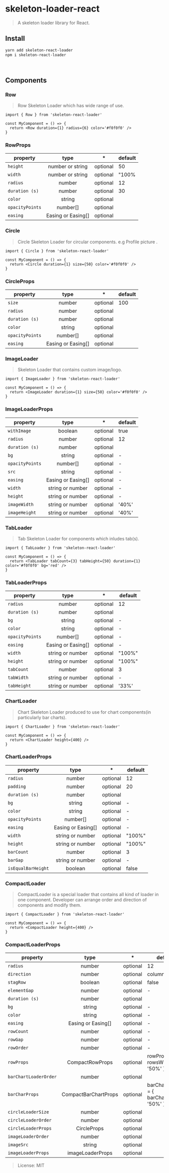# skeleton-loader-react

> A skeleton loader library for React.

## Install

```bash
yarn add skeleton-react-loader
npm i skeleton-react-loader
```

</br>

## Components

### Row

> Row Skeleton Loader which has wide range of use.

```tsx
import { Row } from 'skeleton-react-loader'

const MyComponent = () => {
  return <Row duration={1} radius={6} color='#f0f0f0' />
}
```

### RowProps

| property        |        type        |    \*    | default |
| --------------- | :----------------: | :------: | ------- |
| `height`        |  number or string  | optional | 50      |
| `width`         |  number or string  | optional | "100%   |
| `radius`        |       number       | optional | 12      |
| `duration (s)`  |       number       | optional | 30      |
| `color`         |       string       | optional |         |
| `opacityPoints` |      number[]      | optional |         |
| `easing`        | Easing or Easing[] | optional |         |

### Circle

> Circle Skeleton Loader for circular components. e.g Profile picture .

```tsx
import { Circle } from 'skeleton-react-loader'

const MyComponent = () => {
  return <Circle duration={1} size={50} color='#f0f0f0' />
}
```

### CircleProps

| property        |        type        |    \*    | default |
| --------------- | :----------------: | :------: | ------- |
| `size`          |       number       | optional | 100     |
| `radius`        |       number       | optional |         |
| `duration (s)`  |       number       | optional |         |
| `color`         |       string       | optional |         |
| `opacityPoints` |      number[]      | optional |         |
| `easing`        | Easing or Easing[] | optional |         |

### ImageLoader

> Skeleton Loader that contains custom image/logo.

```tsx
import { ImageLoader } from 'skeleton-react-loader'

const MyComponent = () => {
  return <ImageLoader duration={1} size={50} color='#f0f0f0' />
}
```

### ImageLoaderProps

| property        |        type        |    \*    | default |
| --------------- | :----------------: | :------: | ------- |
| `withImage`     |      boolean       | optional | true    |
| `radius`        |       number       | optional | 12      |
| `duration (s)`  |       number       | optional |         |
| `bg`            |       string       | optional | -       |
| `opacityPoints` |      number[]      | optional | -       |
| `src`           |       string       | optional | -       |
| `easing`        | Easing or Easing[] | optional | -       |
| `width`         |  string or number  | optional | -       |
| `height`        |  string or number  | optional | -       |
| `imageWidth`    |  string or number  | optional | '40%'   |
| `imageHeight`   |  string or number  | optional | '40%'   |

### TabLoader

> Tab Skeleton Loader for components which inludes tab(s).

```tsx
import { TabLoader } from 'skeleton-react-loader'

const MyComponent = () => {
  return <TabLoader tabCount={3} tabHeight={50} duration={1} color='#f0f0f0' bg='red' />
}
```

### TabLoaderProps

| property        |        type        |    \*    | default |
| --------------- | :----------------: | :------: | ------- |
| `radius`        |       number       | optional | 12      |
| `duration (s)`  |       number       | optional |         |
| `bg`            |       string       | optional | -       |
| `color`         |       string       | optional | -       |
| `opacityPoints` |      number[]      | optional | -       |
| `easing`        | Easing or Easing[] | optional | -       |
| `width`         |  string or number  | optional | "100%"  |
| `height`        |  string or number  | optional | "100%"  |
| `tabCount`      |       number       | optional | 3       |
| `tabWidth`      |  string or number  | optional | -       |
| `tabHeight`     |  string or number  | optional | '33%'   |

### ChartLoader

> Chart Skeleton Loader produced to use for chart components(in particularly bar charts).

```tsx
import { ChartLoader } from 'skeleton-react-loader'

const MyComponent = () => {
  return <ChartLoader height={400} />
}
```

### ChartLoaderProps

| property           |        type        |    \*    | default |
| ------------------ | :----------------: | :------: | ------- |
| `radius`           |       number       | optional | 12      |
| `padding`          |       number       | optional | 20      |
| `duration (s)`     |       number       | optional |         |
| `bg`               |       string       | optional | -       |
| `color`            |       string       | optional | -       |
| `opacityPoints`    |      number[]      | optional | -       |
| `easing`           | Easing or Easing[] | optional | -       |
| `width`            |  string or number  | optional | "100%"  |
| `height`           |  string or number  | optional | "100%"  |
| `barCount`         |       number       | optional | 3       |
| `barGap`           |  string or number  | optional | -       |
| `isEqualBarHeight` |      boolean       | optional | false   |

### CompactLoader

> CompactLoader is a special loader that contains all kind of loader in one component. Developer can arrange order and direction of components and modify them.

```tsx
import { CompactLoader } from 'skeleton-react-loader'

const MyComponent = () => {
  return <CompactLoader height={400} />
}
```

### CompactLoaderProps

| property              |         type         |    \*    | default                                  |
| --------------------- | :------------------: | :------: | ---------------------------------------- |
| `radius`              |        number        | optional | 12                                       |
| `direction`           |        number        | optional | column                                   |
| `stagRow`             |       boolean        | optional | false                                    |
| `elementGap`          |        number        | optional | -                                        |
| `duration (s)`        |        number        | optional |                                          |
| `bg`                  |        string        | optional | -                                        |
| `color`               |        string        | optional | -                                        |
| `easing`              |  Easing or Easing[]  | optional | -                                        |
| `rowCount`            |        number        | optional | -                                        |
| `rowGap`              |        number        | optional | -                                        |
| `rowOrder`            |        number        | optional | -                                        |
| `rowProps`            |   CompactRowProps    | optional | rowProps = { rowsWidth: '50%' }          |
| `barChartLoaderOrder` |        number        | optional |                                          |
| `barCharProps`        | CompactBarChartProps | optional | barChartProps = { barChartWidth: '50%' } |
| `circleLoaderSize`    |        number        | optional |                                          |
| `circleLoaderOrder`   |        number        | optional |                                          |
| `circleLoaderProps`   |     CircleProps      | optional |                                          |
| `imageLoaderOrder`    |        number        | optional |                                          |
| `imageSrc`            |        string        | optional |                                          |
| `imageLoaderProps`    |   imageLoaderProps   | optional |                                          |

> License: MIT
